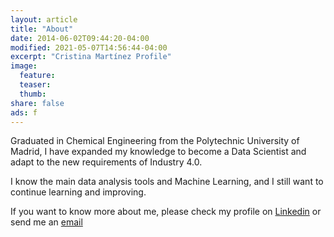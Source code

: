 ```yaml
---
layout: article
title: "About"
date: 2014-06-02T09:44:20-04:00
modified: 2021-05-07T14:56:44-04:00
excerpt: "Cristina Martínez Profile"
image:
  feature:
  teaser:
  thumb:
share: false
ads: f
---
```


Graduated in Chemical Engineering from the Polytechnic University of Madrid, I have expanded my knowledge to become a Data Scientist and adapt to the new requirements of Industry 4.0.

I know the main data analysis tools and Machine Learning, and I still want to continue learning and improving.

If you want to know more about me, please check my profile on [Linkedin](https://www.linkedin.com/in/cristina-mart%C3%ADnez-garc%C3%ADa-438209170/) or send me an [email](mailto:cmzgar@gmail.com)

